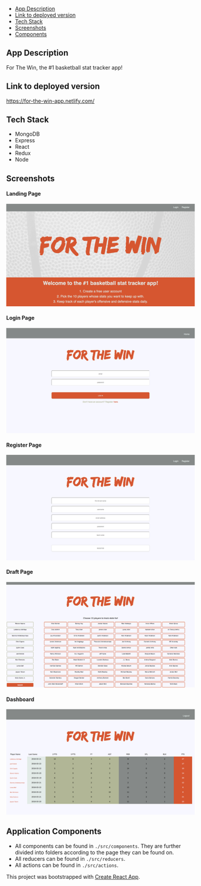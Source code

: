 - [App Description](#app-description)
- [Link to deployed version](#link-to-deployed-version)
- [Tech Stack](#tech-stack)
- [Screenshots](#screenshots)
- [Components](#components)


## App Description
  For The Win, the #1 basketball stat tracker app!


## Link to deployed version
  https://for-the-win-app.netlify.com/


## Tech Stack
  - MongoDB
  - Express
  - React
  - Redux
  - Node


## Screenshots
 
  #### Landing Page
  ![Landing Page](src/images/FTW_Landing_Page.png?raw=true "Landing Page")

  #### Login Page
  ![Login Page](src/images/FTW_Login.png?raw=true "Login Page")

  #### Register Page
  ![Register Page](src/images/FTW_Register.png?raw=true "Register Page")

  #### Draft Page
  ![Draft Page](src/images/FTW_Draft.png?raw=true "Draft Page")

  #### Dashboard
  ![Dashboard](src/images/FTW_Dashboard.png?raw=true "Dashboard")


## Application Components
  - All components can be found in `./src/components`. They are further divided into folders according to the page they can be found on.
  - All reducers can be found in `./src/reducers`.
  - All actions can be found in `./src/actions`.


This project was bootstrapped with [Create React App](https://github.com/facebookincubator/create-react-app).